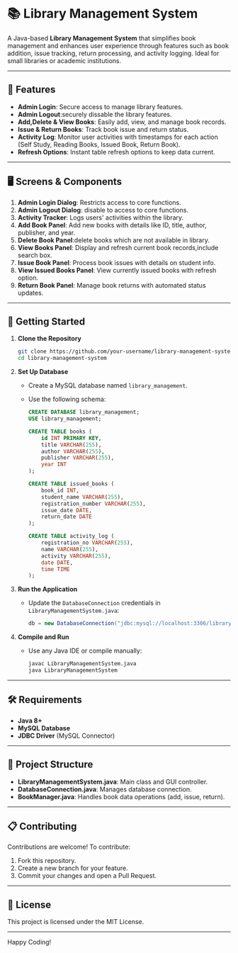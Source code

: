 
# 📚 Library Management System

A Java-based **Library Management System** that simplifies book management and enhances user experience through 
features such as book addition, issue tracking, return processing, and activity logging.
Ideal for small libraries or academic institutions.

---

## 🔧 Features

- **Admin Login**: Secure access to manage library features.
- **Admin Logout**:securely dissable the library features.
- **Add,Delete & View Books**: Easily add, view, and manage book records.
- **Issue & Return Books**: Track book issue and return status.
- **Activity Log**: Monitor user activities with timestamps for each action (Self Study, Reading Books, Issued Book, Return Book).
- **Refresh Options**: Instant table refresh options to keep data current.

---

## 🖥️ Screens & Components

1. **Admin Login Dialog**: Restricts access to core functions.
2. **Admin Logout Dialog**: disable to access to core functions.
3. **Activity Tracker**: Logs users' activities within the library.
4. **Add Book Panel**: Add new books with details like ID, title, author, publisher, and year.
5. **Delete Book Panel**:delete books which are not available in library.
6. **View Books Panel**: Display and refresh current book records,include search box.
7. **Issue Book Panel**: Process book issues with details on student info.
8. **View Issued Books Panel**: View currently issued books with refresh option.
9. **Return Book Panel**: Manage book returns with automated status updates.

---

## 🚀 Getting Started

1. **Clone the Repository**
   ```bash
   git clone https://github.com/your-username/library-management-system.git
   cd library-management-system
   ```

2. **Set Up Database**  
   - Create a MySQL database named `library_management`.
   - Use the following schema:

     ```sql
     CREATE DATABASE library_management;
     USE library_management;

     CREATE TABLE books (
         id INT PRIMARY KEY,
         title VARCHAR(255),
         author VARCHAR(255),
         publisher VARCHAR(255),
         year INT
     );

     CREATE TABLE issued_books (
         book_id INT,
         student_name VARCHAR(255),
         registration_number VARCHAR(255),
         issue_date DATE,
         return_date DATE
     );

     CREATE TABLE activity_log (
         registration_no VARCHAR(255),
         name VARCHAR(255),
         activity VARCHAR(255),
         date DATE,
         time TIME
     );
     ```

3. **Run the Application**
   - Update the `DatabaseConnection` credentials in `LibraryManagementSystem.java`:
     ```java
     db = new DatabaseConnection("jdbc:mysql://localhost:3306/library_management", "root", "your_password");
     ```

4. **Compile and Run**
   - Use any Java IDE or compile manually:
     ```bash
     javac LibraryManagementSystem.java
     java LibraryManagementSystem
     ```

---

## 🛠️ Requirements

- **Java 8+**
- **MySQL Database**
- **JDBC Driver** (MySQL Connector)

---

## 📂 Project Structure

- **LibraryManagementSystem.java**: Main class and GUI controller.
- **DatabaseConnection.java**: Manages database connection.
- **BookManager.java**: Handles book data operations (add, issue, return).

---

## 📋 Contributing

Contributions are welcome! To contribute:

1. Fork this repository.
2. Create a new branch for your feature.
3. Commit your changes and open a Pull Request.

---

## 📄 License

This project is licensed under the MIT License.

---

Happy Coding!

